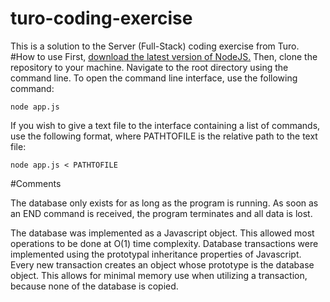 # turo-coding-exercise
This is a solution to the Server (Full-Stack) coding exercise from Turo.
#How to use
First, [download the latest version of NodeJS.](https://nodejs.org/en/download/)
Then, clone the repository to your machine. Navigate to the root directory using the command line. 
To open the command line interface, use the following command:
```
node app.js
```
If you wish to give a text file to the interface containing a list of commands, use the following format, where PATHTOFILE is the relative path to the text file:
```
node app.js < PATHTOFILE
```

#Comments

The database only exists for as long as the program is running. As soon as an END command is received, the program terminates and all data is lost.

The database was implemented as a Javascript object. This allowed most operations to be done at O(1) time complexity.
Database transactions were implemented using the prototypal inheritance properties of Javascript. 
Every new transaction creates an object whose prototype is the database object.
This allows for minimal memory use when utilizing a transaction, because none of the database is copied.

